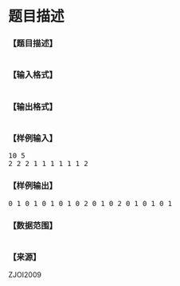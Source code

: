 # 题目描述


<h3>
【题目描述】
</h3>
<p>
<img src="/upload/image/20170427/20170427145416_23928.png" alt=""/> 
</p>
<h3>
【输入格式】
</h3>
<p>
<img src="/upload/image/20170427/20170427145427_76589.png" alt=""/> 
</p>
<h3>
【输出格式】
</h3>
<p>
<img src="/upload/image/20170427/20170427145439_10463.png" alt=""/> 
</p>
<h3>
【样例输入】
</h3>
<pre>10 5
2 2 2 1 1 1 1 1 1 2
</pre>
<h3>
【样例输出】
</h3>
<pre>0 1 0 1 0 1 0 1 0 2 0 1 0 2 0 1 0 1 0 1
</pre>
<h3>
【数据范围】
</h3>
<p>
<img src="/upload/image/20170427/20170427145617_98969.png" alt=""/> 
</p>
<h3>
【来源】
</h3>
<p>
ZJOI2009
</p>
